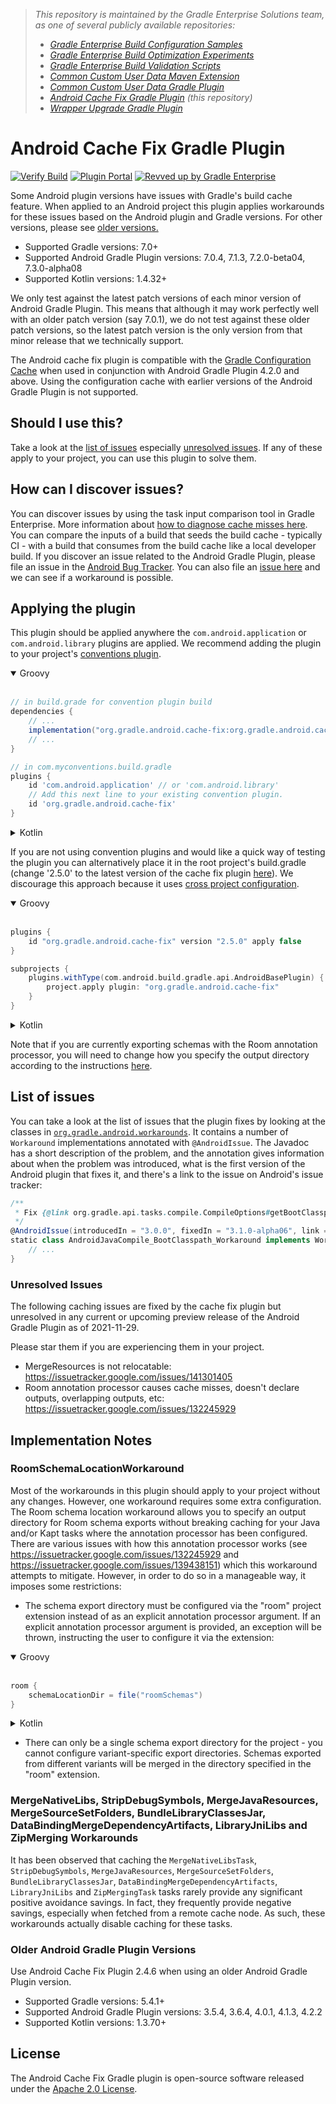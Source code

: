 > _This repository is maintained by the Gradle Enterprise Solutions team, as one of several publicly available repositories:_
> - _[Gradle Enterprise Build Configuration Samples][ge-build-config-samples]_
> - _[Gradle Enterprise Build Optimization Experiments][ge-build-optimization-experiments]_
> - _[Gradle Enterprise Build Validation Scripts][ge-build-validation-scripts]_
> - _[Common Custom User Data Maven Extension][ccud-maven-extension]_
> - _[Common Custom User Data Gradle Plugin][ccud-gradle-plugin]_
> - _[Android Cache Fix Gradle Plugin][android-cache-fix-plugin] (this repository)_
> - _[Wrapper Upgrade Gradle Plugin][wrapper-upgrade-gradle-plugin]_

# Android Cache Fix Gradle Plugin

[![Verify Build](https://github.com/gradle/android-cache-fix-gradle-plugin/actions/workflows/build-verification.yml/badge.svg?branch=main)](https://github.com/gradle/android-cache-fix-gradle-plugin/actions/workflows/build-verification.yml)
[![Plugin Portal](https://img.shields.io/maven-metadata/v?metadataUrl=https://plugins.gradle.org/m2/gradle/plugin/org/gradle/android/android-cache-fix-gradle-plugin/maven-metadata.xml&label=Plugin%20Portal)](https://plugins.gradle.org/plugin/org.gradle.android.cache-fix)
[![Revved up by Gradle Enterprise](https://img.shields.io/badge/Revved%20up%20by-Gradle%20Enterprise-06A0CE?logo=Gradle&labelColor=02303A)](https://ge.solutions-team.gradle.com/scans)


Some Android plugin versions have issues with Gradle's build cache feature. When applied to an Android project this plugin applies workarounds for these issues based on the Android plugin and Gradle versions. For other versions, please see [older versions.](#older-android-gradle-plugin-versions)

* Supported Gradle versions: 7.0+
* Supported Android Gradle Plugin versions: 7.0.4, 7.1.3, 7.2.0-beta04, 7.3.0-alpha08
* Supported Kotlin versions: 1.4.32+

We only test against the latest patch versions of each minor version of Android Gradle Plugin.  This means that although it may work perfectly well with an older patch version (say 7.0.1), we do not test against these older patch versions, so the latest patch version is the only version from that minor release that we technically support.

The Android cache fix plugin is compatible with the [Gradle Configuration Cache](https://docs.gradle.org/current/userguide/configuration_cache.html#header) when used in conjunction with Android Gradle Plugin 4.2.0 and above.  Using the configuration cache with earlier versions of the Android Gradle Plugin is not supported.

## Should I use this?
Take a look at the [list of issues](#list-of-issues) especially [unresolved issues](#unresolved-issues). If any of these apply to your project, you can use this plugin to solve them.

## How can I discover issues?
You can discover issues by using the task input comparison tool in Gradle Enterprise. More information about [how to diagnose cache misses here](https://docs.gradle.com/enterprise/tutorials/task-inputs-comparison/). You can compare the inputs of a build that seeds the build cache - typically CI - with a build that consumes from the build cache like a local developer build.
If you discover an issue related to the Android Gradle Plugin, please file an issue in the [Android Bug Tracker](https://source.android.com/setup/contribute/report-bugs). You can also file an [issue here](https://github.com/gradle/android-cache-fix-gradle-plugin/issues) and we can see if a workaround is possible.

## Applying the plugin

This plugin should be applied anywhere the `com.android.application` or `com.android.library` plugins are applied. We recommend adding the plugin to your project's [conventions plugin](https://docs.gradle.org/current/samples/sample_convention_plugins.html).

<details open>
<summary>Groovy</summary>
<br>

```groovy
// in build.grade for convention plugin build
dependencies {
    // ...
    implementation("org.gradle.android.cache-fix:org.gradle.android.cache-fix.gradle.plugin:2.5.0")
    // ...
}

// in com.myconventions.build.gradle
plugins {
    id 'com.android.application' // or 'com.android.library'
    // Add this next line to your existing convention plugin.
    id 'org.gradle.android.cache-fix'
}
```

</details>
<details>
<summary>Kotlin</summary>
<br>

```kotlin
// in build.grade.kts for convention plugin build
dependencies {
  // ...
  implementation("org.gradle.android.cache-fix:org.gradle.android.cache-fix.gradle.plugin:2.5.0")
  // ...
}

// in com.myconventions.build.gradle.kts
plugins {
    id("com.android.application") // or "com.android.library"
  // Add this next line to your existing convention plugin.
    id("org.gradle.android.cache-fix")
}
```
</details>

If you are not using convention plugins and would like a quick way of testing the plugin you can alternatively place it in the root project's build.gradle (change '2.5.0' to the latest version of the cache fix plugin
[here](https://plugins.gradle.org/plugin/org.gradle.android.cache-fix)). We discourage this approach because it uses [cross project configuration](https://docs.gradle.org/current/userguide/sharing_build_logic_between_subprojects.html#sec:convention_plugins_vs_cross_configuration).

<details open>
<summary>Groovy</summary>
<br>

```groovy
plugins {
    id "org.gradle.android.cache-fix" version "2.5.0" apply false
}

subprojects {
    plugins.withType(com.android.build.gradle.api.AndroidBasePlugin) {
        project.apply plugin: "org.gradle.android.cache-fix"
    }
}
```
</details>
<details>
<summary>Kotlin</summary>
<br>

```kotlin
plugins {
    id("org.gradle.android.cache-fix") version "2.5.0" apply false
}

subprojects {
    plugins.withType<com.android.build.gradle.api.AndroidBasePlugin>() {
        apply(plugin = "org.gradle.android.cache-fix")
    }
}
```
</details>

Note that if you are currently exporting schemas with the Room annotation processor, you will need to change how you specify the output directory according to the instructions [here](https://github.com/gradle/android-cache-fix-gradle-plugin#roomschemalocationworkaround).

## List of issues

You can take a look at the list of issues that the plugin fixes by looking at the classes in  [`org.gradle.android.workarounds`](https://github.com/gradle/android-cache-fix-gradle-plugin/blob/master/src/main/groovy/org/gradle/android/workarounds). It contains a number of `Workaround` implementations annotated with `@AndroidIssue`. The Javadoc has a short description of the problem, and the annotation gives information about when the problem was introduced, what is the first version of the Android plugin that fixes it, and there's a link to the issue on Android's issue tracker:

```groovy
/**
 * Fix {@link org.gradle.api.tasks.compile.CompileOptions#getBootClasspath()} introducing relocatability problems for {@link AndroidJavaCompile}.
 */
@AndroidIssue(introducedIn = "3.0.0", fixedIn = "3.1.0-alpha06", link = "https://issuetracker.google.com/issues/68392933")
static class AndroidJavaCompile_BootClasspath_Workaround implements Workaround {
    // ...
}
```

### Unresolved Issues

The following caching issues are fixed by the cache fix plugin but unresolved in any current or upcoming preview release of the Android Gradle Plugin as of 2021-11-29.

Please star them if you are experiencing them in your project.

* MergeResources is not relocatable: https://issuetracker.google.com/issues/141301405
* Room annotation processor causes cache misses, doesn't declare outputs, overlapping outputs, etc: https://issuetracker.google.com/issues/132245929

## Implementation Notes

### RoomSchemaLocationWorkaround

Most of the workarounds in this plugin should apply to your project without any changes.  However, one workaround
requires some extra configuration.  The Room schema location workaround allows you to specify an output directory for
Room schema exports without breaking caching for your Java and/or Kapt tasks where the annotation processor has been configured.
There are various issues with how this annotation processor works (see https://issuetracker.google.com/issues/132245929
and https://issuetracker.google.com/issues/139438151) which this workaround attempts to mitigate.  However, in order to
do so in a manageable way, it imposes some restrictions:

* The schema export directory must be configured via the "room" project extension instead of as an explicit annotation
processor argument.  If an explicit annotation processor argument is provided, an exception will be thrown, instructing
the user to configure it via the extension:

<details open>
<summary>Groovy</summary>
<br>

```groovy
room {
    schemaLocationDir = file("roomSchemas")
}
```
</details>
<details>
<summary>Kotlin</summary>
<br>

```kotlin
room {
    schemaLocationDir.set(file("roomSchemas"))
}
```
</details>

* There can only be a single schema export directory for the project - you cannot configure variant-specific export
directories.  Schemas exported from different variants will be merged in the directory specified in the "room" extension.

### MergeNativeLibs, StripDebugSymbols, MergeJavaResources, MergeSourceSetFolders, BundleLibraryClassesJar, DataBindingMergeDependencyArtifacts, LibraryJniLibs and ZipMerging Workarounds

It has been observed that caching the `MergeNativeLibsTask`, `StripDebugSymbols`, `MergeJavaResources`, `MergeSourceSetFolders`, `BundleLibraryClassesJar`, `DataBindingMergeDependencyArtifacts`, `LibraryJniLibs` and  `ZipMergingTask` tasks rarely provide any significant positive avoidance savings.  In fact, they frequently provide negative savings, especially when fetched from a remote cache node.  As such, these workarounds actually disable caching for these tasks.

### Older Android Gradle Plugin Versions

Use Android Cache Fix Plugin 2.4.6 when using an older Android Gradle Plugin version.

* Supported Gradle versions: 5.4.1+
* Supported Android Gradle Plugin versions: 3.5.4, 3.6.4, 4.0.1, 4.1.3, 4.2.2
* Supported Kotlin versions: 1.3.70+

## License

The  Android Cache Fix Gradle plugin is open-source software released under the [Apache 2.0 License][apache-license].

[ge-build-config-samples]: https://github.com/gradle/gradle-enterprise-build-config-samples
[ge-build-optimization-experiments]: https://github.com/gradle/gradle-enterprise-build-optimization-experiments
[ge-build-validation-scripts]: https://github.com/gradle/gradle-enterprise-build-validation-scripts
[ccud-gradle-plugin]: https://github.com/gradle/common-custom-user-data-gradle-plugin
[ccud-maven-extension]: https://github.com/gradle/common-custom-user-data-maven-extension
[android-cache-fix-plugin]: https://github.com/gradle/android-cache-fix-gradle-plugin
[wrapper-upgrade-gradle-plugin]: https://github.com/gradle/wrapper-upgrade-gradle-plugin
[gradle-enterprise]: https://gradle.com/enterprise
[apache-license]: https://www.apache.org/licenses/LICENSE-2.0.html
